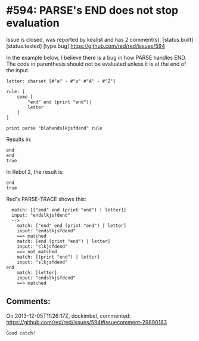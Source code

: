 
#594: PARSE's END does not stop evaluation
================================================================================
Issue is closed, was reported by kealist and has 2 comment(s).
[status.built] [status.tested] [type.bug]
<https://github.com/red/red/issues/594>

In the example below, I believe there is a bug in how PARSE handles END.  The code in parenthesis should not be evaluated unless it is at the end of the input.

```
letter: charset [#"a" - #"z" #"A" - #"Z"]

rule: [
    some [
        "end" end (print "end")|
        letter
    ]
]

print parse "blahendslkjsfdend" rule
```

Results in:

```
end
end
true
```

In Rebol 2, the result is:

```
end
true
```

Red's PARSE-TRACE shows this:

```
  match: [["end" end (print "end") | letter]]
  input: "endslkjsfdend"
  -->
    match: ["end" end (print "end") | letter]
    input: "endslkjsfdend"
    ==> matched
    match: [end (print "end") | letter]
    input: "slkjsfdend"
    ==> not matched
    match: [(print "end") | letter]
    input: "slkjsfdend"
end
    match: [letter]
    input: "endslkjsfdend"
    ==> matched
```



Comments:
--------------------------------------------------------------------------------

On 2013-12-05T11:26:17Z, dockimbel, commented:
<https://github.com/red/red/issues/594#issuecomment-29890183>

    Good catch!

